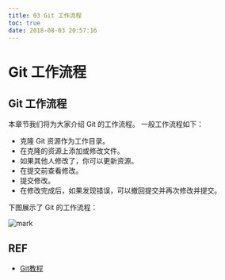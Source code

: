 ```yaml
---
title: 03 Git 工作流程
toc: true
date: 2018-08-03 20:57:16
---
```

# Git 工作流程


## Git 工作流程

本章节我们将为大家介绍 Git 的工作流程。
一般工作流程如下：

* 克隆 Git 资源作为工作目录。
* 在克隆的资源上添加或修改文件。
* 如果其他人修改了，你可以更新资源。
* 在提交前查看修改。
* 提交修改。
* 在修改完成后，如果发现错误，可以撤回提交并再次修改并提交。

下图展示了 Git 的工作流程：


![mark](http://pacdb2bfr.bkt.clouddn.com/blog/image/180709/i1JLekkGad.png?imageslim)




## REF

- [Git教程](https://www.w3cschool.cn/git/)
